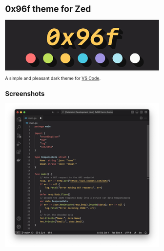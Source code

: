 # 0x96f theme for Zed

![Logo](./logo.png)

A simple and pleasant dark theme for [VS Code](https://code.visualstudio.com/).

## Screenshots

![Screenshot](./screenshot.png)

